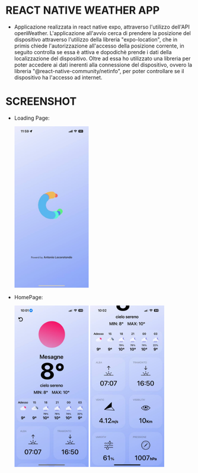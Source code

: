 # REACT NATIVE WEATHER APP

- Applicazione realizzata in react native expo, attraverso l'utilizzo dell'API openWeather. L'applicazione all'avvio cerca di prendere la posizione del dispositivo attraverso l'utilizzo della libreria "expo-location", che in primis chiede l'autorizzazione all'accesso della posizione corrente, in seguito controlla se essa è attiva e dopodichè prende i dati della localizzazione del dispositivo. Oltre ad essa ho utilizzato una libreria per poter accedere ai dati inerenti alla connessione del dispositivo, ovvero la libreria "@react-native-community/netinfo", per poter controllare se il dispositivo ha l'accesso ad internet.

# SCREENSHOT

- Loading Page:
    <div>
        <img src="./screenshot/screenshot-loadingPage.jpg" width="200"/>
    </div>

- HomePage:
    <div>
        <img src="./screenshot/screenshot-home-1.jpg" width="200"/>
        <img src="./screenshot/screenshot-home-2.jpg" width="200"/>
    </div>
